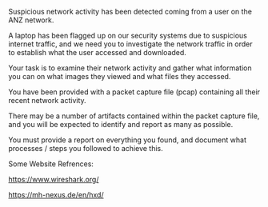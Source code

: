 Suspicious network activity has been detected coming from a user on the ANZ network. 

A laptop has been flagged up on our security systems due to suspicious internet traffic, and we need you to investigate the network traffic in order to establish what the user accessed and downloaded.

Your task is to examine their network activity and gather what information you can on what images they viewed and what files they accessed. 

You have been provided with a packet capture file (pcap) containing all their recent network activity. 

There may be a number of artifacts contained within the packet capture file, and you will be expected to identify and report as many as possible. 

You must provide a report on everything you found, and document what processes / steps you followed to achieve this.

Some Website Refrences:

https://www.wireshark.org/

https://mh-nexus.de/en/hxd/
